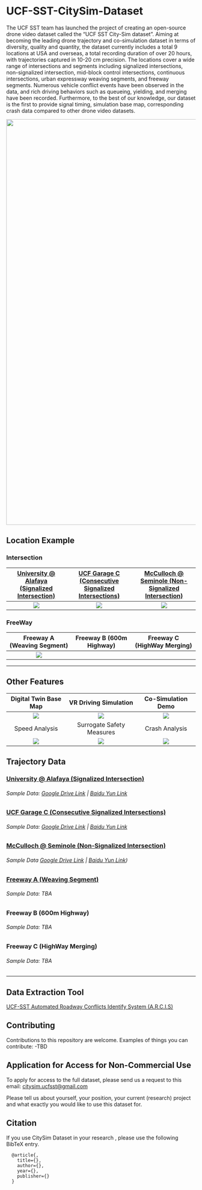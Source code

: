 # UCF-SST-CitySim-Dataset

The UCF SST team has launched the project of creating an open-source drone video dataset called the “UCF SST City-Sim dataset”. Aiming at becoming the leading drone trajectory and co-simulation dataset in terms of diversity, quality and quantity, the dataset currently includes a total 9 locations at USA and overseas, a total recording duration of over 20 hours, with trajectories captured in 10-20 cm precision. The locations cover a wide range of intersections and segments including signalized intersections, non-signalized intersection, mid-block control intersections, continuous intersections, urban expressway weaving segments, and freeway segments. Numerous vehicle conflict events have been observed in the data, and rich driving behaviors such as queueing, yielding, and merging have been recorded. Furthermore, to the best of our knowledge, our dataset is the first to provide signal timing, simulation base map, corresponding crash data compared to other drone video datasets.

<img src="https://github.com/ozheng1993/UCF-SST-CitySim-Dataset/blob/main/asset/uni%40gemini030322E01stab-1_final.gif" width="1080">


## Location Example

### Intersection

[University @ Alafaya (Signalized Intersection)](locations/intersection1)  |  [UCF Garage C (Consecutive Signalized Intersections)](locations/intersection2) | [ McCulloch @ Seminole (Non-Signalized Intersection)](locations/intersection3)
:-------------------------:|:-------------------------:|:-------------------------:
![](https://github.com/ozheng1993/UCF-SST-CitySim-Dataset/blob/main/asset/uni%40gemini030322E01stab-1_final.gif) |  ![](https://github.com/ozheng1993/UCF-SST-CitySim-Dataset/blob/main/asset/gargeC031622PM01-1_final.gif) |  ![](https://github.com/ozheng1993/UCF-SST-CitySim-Dataset/blob/main/asset/tivoli03302022A01sstabaliened-1_final.gif) 

### FreeWay

Freeway A (Weaving Segment)     |  Freeway B (600m Highway)  | Freeway C (HighWay Merging) 
:-------------------------:|:-------------------------:|:-------------------------:
![](https://github.com/ozheng1993/UCF-SST-CitySim-Dataset/blob/main/asset/tianfu031922AM02-5_final.gif) |  ![]() |  ![]() 

<hr> 


## Other Features

Digital Twin Base Map          |VR Driving Simulation           |  Co-Simulation Demo
:-------------------------:|:-------------------------:|:-------------------------:
![](https://github.com/ozheng1993/UCF-SST-CitySim-Dataset/blob/main/asset/bandicam%202022-05-05%2021-35-41-187.gif) | ![](https://github.com/ozheng1993/UCF-SST-CitySim-Dataset/blob/main/asset/demo4.gif) |  ![](https://github.com/ozheng1993/UCF-SST-CitySim-Dataset/blob/main/asset/CoSim2.gif)
Speed Analysis         | Surrogate Safety Measures           |  Crash Analysis
![](https://github.com/ozheng1993/UCF-SST-CitySim-Dataset/blob/main/asset/bandicam%202022-05-05%2021-35-41-187.gif) | ![](https://github.com/ozheng1993/UCF-SST-CitySim-Dataset/blob/main/asset/demo4.gif) |  ![](https://github.com/ozheng1993/UCF-SST-CitySim-Dataset/blob/main/asset/CoSim2.gif)


## Trajectory Data

### [University @ Alafaya (Signalized Intersection)](locations/intersection1)

###### Sample Data:  [Google Drive Link](https://drive.google.com/drive/folders/1fHzmDxPHHofIBzQpx75Aol9pYCMX9gx7?usp=sharing) | [Baidu Yun Link](https://pan.baidu.com/s/1M6M7RlDwBUC-VoYVpcwpBQ?pwd=tfde)

### [UCF Garage C (Consecutive Signalized Intersections)](locations/intersection2)

###### Sample Data: [Google Drive Link](https://drive.google.com/drive/folders/1m4eIq4dcbx5olBazagOXqvM6KBgXeCaT?usp=sharing) | [Baidu Yun Link]( https://pan.baidu.com/s/1M-MEC-DeHsBMW9OpltEwbQ?pwd=8eek)

### [ McCulloch @ Seminole (Non-Signalized Intersection)](locations/intersection3)

###### Sample Data [Google Drive Link](https://drive.google.com/drive/folders/1DOPb_EqEwqPwFKlqL9XWoVZrJOqjsntE?usp=sharing) | [Baidu Yun Link]( https://pan.baidu.com/s/1rGTsQJwH-5LyT8I5GwtLCA?pwd=6ujc))

### [ Freeway A (Weaving Segment)](locations/freewayA)

###### Sample Data: TBA

### Freeway B (600m Highway)

###### Sample Data: TBA

### Freeway C (HighWay Merging)

###### Sample Data: TBA

<hr> 

## Data Extraction Tool
[UCF-SST Automated Roadway Conflicts Identify System (A.R.C.I.S)](https://github.com/ozheng1993/A-R-C-I-S)


## Contributing

Contributions to this repository are welcome. Examples of things you can contribute:
-TBD

## Application for Access for Non-Commercial Use

To apply for access to the full dataset, please send us a request to this email: citysim.ucfsst@gmail.com 

Please tell us about yourself, your position, your current (research) project and what exactly you would like to use this dataset for. 

## Citation

If you use CitySim Dataset in your research , please use the following BibTeX entry.

      @article{,
        title={},
        author={},
        year={},
        publisher={}
      }
